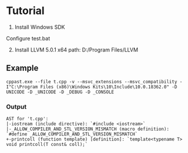 # Tutorial

1. Install Windows SDK 

Configure test.bat

2.	Install LLVM 5.0.1 x64
	path:  D:/Program Files/LLVM
	
## Example 

```
cppast.exe --file t.cpp -v --msvc_extensions --msvc_compatibility -I"C:\Program Files (x86)\Windows Kits\10\Include\10.0.18362.0" -D UNICODE -D _UNICODE -D _DEBUG -D _CONSOLE
```	

### Output

```
AST for 't.cpp':
|-iostream (include directive): `#include <iostream>`
|-_ALLOW_COMPILER_AND_STL_VERSION_MISMATCH (macro definition): `#define _ALLOW_COMPILER_AND_STL_VERSION_MISMATCH`
+-printcoll (function template) [definition]: `template<typename T> void printcoll(T const& coll);`
```
